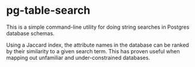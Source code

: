 # pg-table-search

This is a simple command-line utility for doing string searches in Postgres database schemas. 

Using a Jaccard index, the attribute names in the database can be ranked by their similarity to a given
search term. This has proven useful when mapping out unfamiliar and under-constrained databases.

